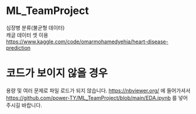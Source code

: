 # ML_TeamProject
심장병 분류(불균형 데이터)\
캐글 데이터 셋 이용 https://www.kaggle.com/code/omarmohamedyehia/heart-disease-prediction

# 코드가 보이지 않을 경우
용량 및 여러 문제로 파일 로드가 되지 않습니다. https://nbviewer.org/ 에 들어가셔서  https://github.com/power-TY/ML_TeamProject/blob/main/EDA.ipynb 를 넣어주시길 바랍니다.
